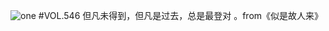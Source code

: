 ![one](http://image.wufazhuce.com/FoiVEZcaHqasMdbrwDRk3xXRMomr)
#VOL.546
但凡未得到，但凡是过去，总是最登对 。from《似是故人来》